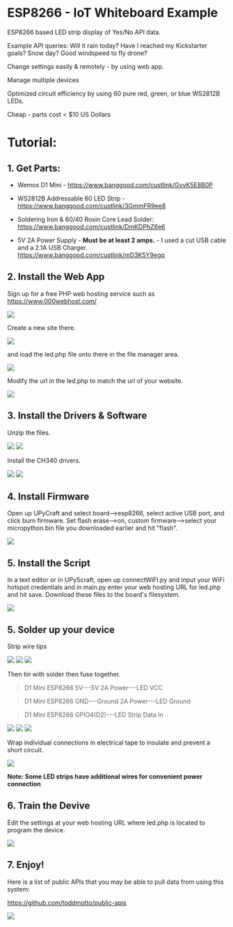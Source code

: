 # ESP8266 - IoT Whiteboard Example

ESP8266 based LED strip display of Yes/No API data.

Example API queries:
Will it rain today? Have I reached my Kickstarter goals? Snow day? Good windspeed to fly drone? 

Change settings easily & remotely - by using web app.

Manage multiple devices

Optimized circuit efficiency by using 60 pure red, green, or blue WS2812B LEDs.

Cheap - parts cost < $10 US Dollars

# Tutorial:
## 1. Get Parts:
* Wemos D1 Mini - https://www.banggood.com/custlink/GvvK5E8B0P

* WS2812B Addressable 60 LED Strip - https://www.banggood.com/custlink/3GmmFR9ee8

* Soldering Iron & 60/40 Rosin Core Lead Solder: https://www.banggood.com/custlink/DmKDPhZ6e6

* 5V 2A Power Supply - **Must be at least 2 amps.** - I used a cut USB cable and a 2.1A USB Charger. https://www.banggood.com/custlink/mD3K5Y9egq 

## 2. Install the Web App
Sign up for a free PHP web hosting service such as https://www.000webhost.com/

![](signup.gif)

Create a new site there.

![](newsite1.gif)

and load the led.php file onto there in the file manager area.

![](siteupload.gif)

Modify the url in the led.php to match the url of your website.

![](editphp.gif)

## 3. Install the Drivers & Software
Unzip the files.

![](unzip1.gif)
![](unzip2.gif)

Install the CH340 drivers.

![](driver1.gif)
![](driver2.gif)

## 4. Install Firmware
Open up UPyCraft and select board-->esp8266, select active USB port, and click burn firmware. Set flash erase-->on, custom firmware-->select your micropython.bin file you downloaded earlier and hit "flash".

![](burn.gif)

## 5. Install the Script
In a text editor or in UPyScraft, open up connectWiFI.py and input your WiFi hotspot credentials and in main.py enter your web hosting URL for led.php and hit save. Download these files to the board's filesystem.

![](code.gif)

## 5. Solder up your device
Strip wire tips

![](wire1.jpg)
![](wire2.jpg)
![](wire3.jpg)

Then tin with solder then fuse together.

>D1 Mini ESP8266 5V---5V 2A Power---LED VCC

>D1 Mini ESP8266 GND---Ground 2A Power---LED Ground

>D1 Mini ESP8266 GPIO4(D2)---LED Strip Data In

![](solder1.jpg)
![](solder2.jpg)
![](solder3.jpg)

Wrap individual connections in electrical tape to insulate and prevent a short circuit.

![](tape.jpg)

**Note: Some LED strips have additional wires for convenient power connection**

## 6. Train the Devive
Edit the settings at your web hosting URL where led.php is located to program the device.

![](app.gif)


## 7. Enjoy!

Here is a list of public APIs that you may be able to pull data from using this system:

https://github.com/toddmotto/public-apis

![](apilist.gif)


